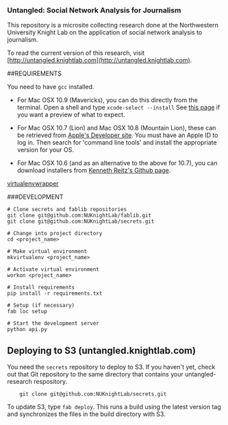 ### Untangled: Social Network Analysis for Journalism

This repository is a microsite collecting research done at the Northwestern University Knight Lab on the application of social network analysis to journalism.

To read the current version of this research, visit [http://untangled.knightlab.com](http://untangled.knightlab.com).

##REQUIREMENTS

You need to have `gcc` installed. 

* For Mac OSX 10.9 (Mavericks), you can do this directly from the terminal. Open a shell and type `xcode-select --install` See [this page](http://www.computersnyou.com/2025/2013/06/install-command-line-tools-in-osx-10-9-mavericks-how-to/) if you want a preview of what to expect.

* For Mac OSX 10.7 (Lion) and Mac OSX 10.8 (Mountain Lion), these can be retrieved from [Apple's Developer site](https://developer.apple.com/downloads/index.action). You must have an Apple ID to log in. Then search for 'command line tools' and install the appropriate version for your OS.

* For Mac OSX 10.6 (and as an alternative to the above for 10.7), you can download installers from [Kenneth Reitz's Github page](https://github.com/kennethreitz/osx-gcc-installer/downloads).

[virtualenvwrapper](http://virtualenvwrapper.readthedocs.org/en/latest/install.html)



###DEVELOPMENT

    # Clone secrets and fablib repositories
    git clone git@github.com:NUKnightLab/fablib.git
    git clone git@github.com:NUKnightLab/secrets.git
    
    # Change into project directory
    cd <project_name>
    
    # Make virtual environment
    mkvirtualenv <project_name>
    
    # Activate virtual environment
    workon <project_name>
    
    # Install requirements
    pip install -r requirements.txt
    
    # Setup (if necessary)
    fab loc setup

    # Start the development server
    python api.py
    

## Deploying to S3 (untangled.knightlab.com)

You need the `secrets` repository to deploy to S3.  If you haven't yet, check out that Git repository to the same directory that contains your untangled-research respository.

```
    git clone git@github.com:NUKnightLab/secrets.git
```

To update S3, type `fab deploy`.  This runs a build using the latest version tag and synchronizes the files in the build directory with S3.
